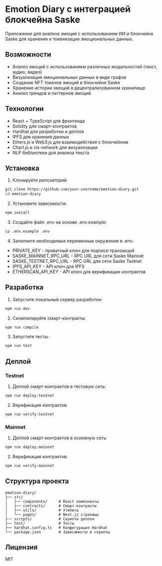 # Emotion Diary с интеграцией блокчейна Saske

Приложение для анализа эмоций с использованием ИИ и блокчейна Saske для хранения и токенизации эмоциональных данных.

## Возможности

- Анализ эмоций с использованием различных модальностей (текст, аудио, видео)
- Визуализация эмоциональных данных в виде графов
- Создание NFT токенов эмоций в блокчейне Saske
- Хранение истории эмоций в децентрализованном хранилище
- Анализ трендов и паттернов эмоций

## Технологии

- React + TypeScript для фронтенда
- Solidity для смарт-контрактов
- Hardhat для разработки и деплоя
- IPFS для хранения данных
- Ethers.js и Web3.js для взаимодействия с блокчейном
- Chart.js и vis-network для визуализации
- NLP библиотеки для анализа текста

## Установка

1. Клонируйте репозиторий:
```bash
git clone https://github.com/your-username/emotion-diary.git
cd emotion-diary
```

2. Установите зависимости:
```bash
npm install
```

3. Создайте файл .env на основе .env.example:
```bash
cp .env.example .env
```

4. Заполните необходимые переменные окружения в .env:
- PRIVATE_KEY - приватный ключ для подписи транзакций
- SASKE_MAINNET_RPC_URL - RPC URL для сети Saske Mainnet
- SASKE_TESTNET_RPC_URL - RPC URL для сети Saske Testnet
- IPFS_API_KEY - API ключ для IPFS
- ETHERSCAN_API_KEY - API ключ для верификации контрактов

## Разработка

1. Запустите локальный сервер разработки:
```bash
npm run dev
```

2. Скомпилируйте смарт-контракты:
```bash
npm run compile
```

3. Запустите тесты:
```bash
npm run test
```

## Деплой

### Testnet

1. Деплой смарт-контрактов в тестовую сеть:
```bash
npm run deploy:testnet
```

2. Верификация контрактов:
```bash
npm run verify:testnet
```

### Mainnet

1. Деплой смарт-контрактов в основную сеть:
```bash
npm run deploy:mainnet
```

2. Верификация контрактов:
```bash
npm run verify:mainnet
```

## Структура проекта

```
emotion-diary/
├── src/
│   ├── components/     # React компоненты
│   ├── contracts/      # Смарт-контракты
│   ├── utils/          # Утилиты
│   └── pages/          # Next.js страницы
├── scripts/            # Скрипты деплоя
├── test/               # Тесты
├── hardhat.config.ts   # Конфигурация Hardhat
└── package.json        # Зависимости и скрипты
```

## Лицензия

MIT 